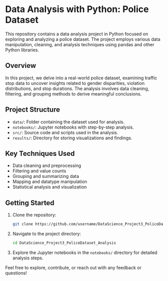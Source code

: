 # Data Analysis with Python: Police Dataset

This repository contains a data analysis project in Python focused on exploring and analyzing a police dataset. The project employs various data manipulation, cleaning, and analysis techniques using pandas and other Python libraries.

## Overview

In this project, we delve into a real-world police dataset, examining traffic stop data to uncover insights related to gender disparities, violation distributions, and stop durations. The analysis involves data cleaning, filtering, and grouping methods to derive meaningful conclusions.

## Project Structure

- `data/`: Folder containing the dataset used for analysis.
- `notebooks/`: Jupyter notebooks with step-by-step analysis.
- `src/`: Source code and scripts used in the analysis.
- `results/`: Directory for storing visualizations and findings.

## Key Techniques Used

- Data cleaning and preprocessing
- Filtering and value counts
- Grouping and summarizing data
- Mapping and datatype manipulation
- Statistical analysis and visualization

## Getting Started

1. Clone the repository:

    ```bash
    git clone https://github.com/username/DataScience_Project3_PoliceDataset_Analysis.git
    ```

2. Navigate to the project directory:

    ```bash
    cd DataScience_Project3_PoliceDataset_Analysis
    ```

3. Explore the Jupyter notebooks in the `notebooks/` directory for detailed analysis steps.




Feel free to explore, contribute, or reach out with any feedback or questions!
